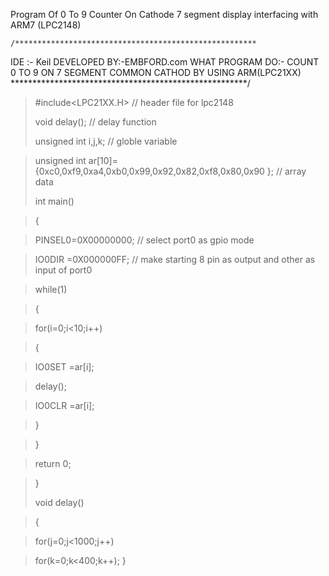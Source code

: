 Program Of 0 To 9 Counter On Cathode  7  segment display  interfacing with ARM7  (LPC2148) 
 
	/******************************************************
IDE :- Keil
DEVELOPED BY:-EMBFORD.com
WHAT PROGRAM DO:- COUNT 0 TO 9 ON 7 SEGMENT COMMON 
CATHOD BY USING ARM(LPC21XX)
******************************************************/
 
>    #include<LPC21XX.H>  // header file for lpc2148
>  
> void delay();  // delay function
>  
> unsigned int i,j,k;  // globle variable

> unsigned int ar[10]={0xc0,0xf9,0xa4,0xb0,0x99,0x92,0x82,0xf8,0x80,0x90 }; // array data
>  
> int main()

> {

> PINSEL0=0X00000000;  // select port0 as gpio mode

> IO0DIR =0X000000FF; // make starting 8 pin as output and other as input of port0

> while(1)

> {

> for(i=0;i<10;i++)

> {

> IO0SET =ar[i];

> delay();

> IO0CLR =ar[i];

> }

> }

> return 0;

> }
>    
> void delay()

> {

> for(j=0;j<1000;j++)

> for(k=0;k<400;k++);
> }

